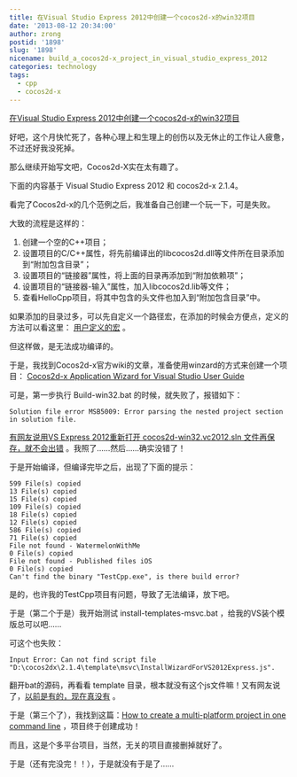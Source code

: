 ```yaml
---
title: 在Visual Studio Express 2012中创建一个cocos2d-x的win32项目
date: '2013-08-12 20:34:00'
author: zrong
postid: '1898'
slug: '1898'
nicename: build_a_cocos2d-x_project_in_visual_studio_express_2012
categories: technology
tags:
  - cpp
  - cocos2d-x
---
```


[在Visual Studio Express 2012中创建一个cocos2d-x的win32项目](https://blog.zengrong.net/post/1898.html)

好吧，这个月快忙死了，各种心理上和生理上的创伤以及无休止的工作让人疲惫，不过还好我没死掉。

那么继续开始写文吧，Cocos2d-X实在太有趣了。

下面的内容基于 Visual Studio Express 2012 和 cocos2d-x 2.1.4。

看完了Cocos2d-x的几个范例之后，我准备自己创建一个玩一下，可是失败。

大致的流程是这样的：

1. 创建一个空的C++项目；
2. 设置项目的C/C++属性，将先前编译出的libcocos2d.dll等文件所在目录添加到“附加包含目录”；
3. 设置项目的“链接器”属性，将上面的目录再添加到“附加依赖项”；
4. 设置项目的“链接器-输入”属性，加入libcocos2d.lib等文件；
5. 查看HelloCpp项目，将其中包含的头文件也加入到“附加包含目录”中。

如果添加的目录过多，可以先自定义一个路径宏，在添加的时候会方便点，定义的方法可以看这里： [用户定义的宏][vs] 。

但这样做，是无法成功编译的。

于是，我找到Cocos2d-x官方wiki的文章，准备使用winzard的方式来创建一个项目： [Cocos2d-x Application Wizard for Visual Studio User Guide][wizard]

可是，第一步执行 Build-win32.bat 的时候，就失败了，报错如下：

	Solution file error MSB5009: Error parsing the nested project section in solution file.

[有网友说用VS Express 2012重新打开 cocos2d-win32.vc2012.sln 文件再保存，就不会出错][reopen] 。我照了……然后……确实没错了！

于是开始编译，但编译完毕之后，出现了下面的提示：

	599 File(s) copied
	13 File(s) copied
	15 File(s) copied
	109 File(s) copied
	18 File(s) copied
	12 File(s) copied
	586 File(s) copied
	71 File(s) copied
	File not found - WatermelonWithMe
	0 File(s) copied
	File not found - Published files iOS
	0 File(s) copied
	Can't find the binary "TestCpp.exe", is there build error?

是的，也许我的TestCpp项目有问题，导致了无法编译，放下吧。

于是（第二个于是）我开始测试 install-templates-msvc.bat ，给我的VS装个模版总可以吧……

可这个也失败：

	Input Error: Can not find script file "D:\cocos2dx\2.1.4\template\msvc\InstallWizardForVS2012Express.js".

翻开bat的源码，再看看 template 目录，根本就没有这个js文件嘛！又有网友说了，[以前是有的，现在真没有][js] 。

于是（第三个了），我找到这篇：[How to create a multi-platform project in one command line][python] ，项目终于创建成功！

而且，这是个多平台项目，当然，无关的项目直接删掉就好了。

于是（还有完没完！！），于是就没有于是了……

[vs]: http://msdn.microsoft.com/zh-cn/library/vstudio/f2t8ztwy%28v=vs.110%29.aspx
[wizard]: http://www.cocos2d-x.org/projects/cocos2d-x/wiki/Cocos2d-x_Application_Wizard_for_Visual_Studio_User_Guide
[reopen]: http://stackoverflow.com/questions/17563542/getting-error-on-running-build-win32-in-cocos-2dx
[js]: http://www.cocos2d-x.org/boards/6/topics/16290
[python]: http://www.cocos2d-x.org/projects/cocos2d-x/wiki/How_to_create_a_multi-platform_project_in_one_command_line
